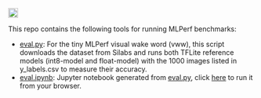 <a href="https://colab.research.google.com/github/OpenMachine-ai/mlperf-tools/blob/main/eval.ipynb">
<img src="https://colab.research.google.com/assets/colab-badge.svg" alt="Colab" height="20"> </a>

This repo contains the following tools for running MLPerf benchmarks:
- [eval.py](eval.py): For the tiny MLPerf visual wake word (vww), this script downloads
  the dataset from Silabs and runs both TFLite reference models (int8-model and float-model)
  with the 1000 images listed in y_labels.csv to measure their accuracy.
- [eval.ipynb](eval.ipynb): Jupyter notebook generated from [eval.py](eval.py),
  click [here](https://colab.research.google.com/github/OpenMachine-ai/mlperf-tools/blob/main/eval.ipynb)
  to run it from your browser.

